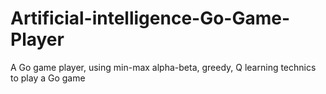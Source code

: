# Artificial-intelligence-Go-Game-Player
A Go game player, using min-max alpha-beta, greedy, Q learning technics to play a Go game
